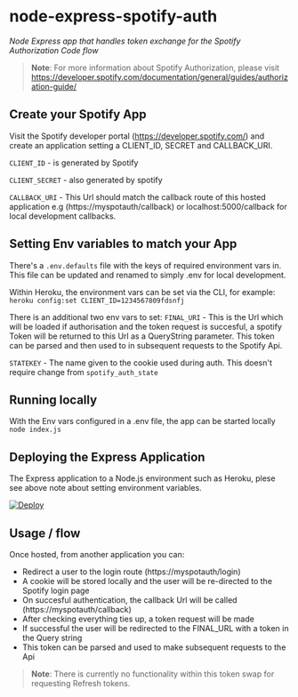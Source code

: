 # node-express-spotify-auth
*Node Express app that handles token exchange for the Spotify Authorization Code flow*

> **Note**: For more information about Spotify Authorization, please visit https://developer.spotify.com/documentation/general/guides/authorization-guide/

## Create your Spotify App
Visit the Spotify developer portal (https://developer.spotify.com/) and create an application setting a CLIENT_ID, SECRET and CALLBACK_URI. 

`CLIENT_ID` - is generated by Spotify

`CLIENT_SECRET` - also generated by spotify

`CALLBACK_URI` - This Url should match the callback route of this hosted application e.g (https://myspotauth/callback) or localhost:5000/callback for local development callbacks.

## Setting Env variables to match your App
There's a `.env.defaults` file with the keys of required environment vars in. This file can be updated and renamed to simply .env for local development. 

Within Heroku, the environment vars can be set via the CLI, for example: `heroku config:set CLIENT_ID=1234567809fdsnfj`

There is an additional two env vars to set:
`FINAL_URI` - This is the Url which will be loaded if authorisation and the token request is succesful, a spotify Token will be returned to this Url as a QueryString parameter. This token can be parsed and then used to in subsequent requests to the Spotify Api.

`STATEKEY` - The name given to the cookie used during auth. This doesn't require change from `spotify_auth_state`

## Running locally
With the Env vars configured in a .env file, the app can be started locally `node index.js`

## Deploying the Express Application
The Express application to a Node.js environment such as Heroku, plese see above note about setting environment variables.

[![Deploy](https://www.herokucdn.com/deploy/button.svg)](https://heroku.com/deploy)

## Usage / flow
Once hosted, from another application you can:

* Redirect a user to the login route (https://myspotauth/login)
* A cookie will be stored locally and the user will be re-directed to the Spotify login page
* On succesful authentication, the callback Url will be called (https://myspotauth/callback)
* After checking everything ties up, a token request will be made
* If successful the user will be redirected to the FINAL_URL with a token in the Query string
* This token can be parsed and used to make subsequent requests to the Api

> **Note**: There is currently no functionality within this token swap for requesting Refresh tokens.
